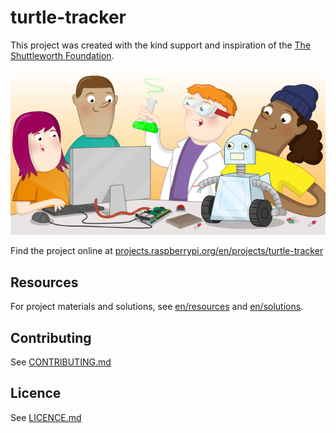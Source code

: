 # turtle-tracker

This project was created with the kind support and inspiration of the [The Shuttleworth Foundation](https://shuttleworthfoundation.org).

![turtle-tracker](banner.png)

Find the project online at [projects.raspberrypi.org/en/projects/turtle-tracker](https://projects.raspberrypi.org/en/projects/turtle-tracker)

## Resources
For project materials and solutions, see [en/resources](https://github.com/raspberrypilearning/turtle-tracker/tree/master/en/resources) and [en/solutions](https://github.com/raspberrypilearning/turtle-tracker/tree/master/en/solutions).

## Contributing
See [CONTRIBUTING.md](CONTRIBUTING.md)

## Licence
 See [LICENCE.md](LICENCE.md)
